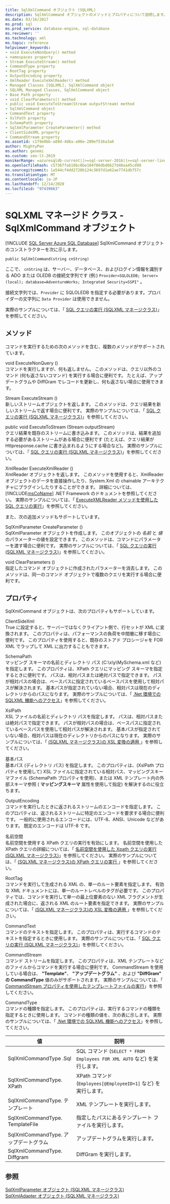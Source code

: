 ```yaml
---
title: SqlXmlCommand オブジェクト (SQLXML)
description: SqlXmlCommand オブジェクトのメソッドとプロパティについて説明します。
ms.date: 03/16/2017
ms.prod: sql
ms.prod_service: database-engine, sql-database
ms.reviewer: ''
ms.technology: xml
ms.topic: reference
helpviewer_keywords:
- void ExecuteNonQuery() method
- namespaces property
- Stream ExecuteStream() method
- CommandType property
- RootTag property
- OutputEncoding property
- XmlReader ExecuteXmlReader() method
- Managed Classes [SQLXML], SqlXmlCommand object
- SQLXML Managed Classes, SqlXmlCommand object
- Base Path property
- void ClearParameters() method
- public void ExecuteToStream(Stream outputStream) method
- SqlXmlCommand object
- CommandText property
- XslPath property
- SchemaPath property
- SqlXmlParameter CreateParameter() method
- ClientSideXML property
- CommandStream property
ms.assetid: c1f9e0bb-a89d-4d6a-a96e-289ef516a3a6
author: MightyPen
ms.author: genemi
ms.custom: seo-lt-2019
monikerRange: =azuresqldb-current||>=sql-server-2016||>=sql-server-linux-2017||=azuresqldb-mi-current
ms.openlocfilehash: c5736ffab10bc0be104f06dbd6627d48aa45cd98
ms.sourcegitcommit: 1a544cf4dd2720b124c3697d1e62ae7741db757c
ms.translationtype: MT
ms.contentlocale: ja-JP
ms.lasthandoff: 12/14/2020
ms.locfileid: "97439663"
---
```

# <a name="sqlxml-managed-classes---sqlxmlcommand-object"></a>SQLXML マネージド クラス - SqlXmlCommand オブジェクト
[!INCLUDE [SQL Server Azure SQL Database](../../../includes/applies-to-version/sql-asdb.md)]
  SqlXmlCommand オブジェクトのコンストラクターを次に示します。  
  
```  
public SqlXmlCommand(string cnString)  
```  
  
 ここで、 `cnString` は、サーバー、データベース、およびログイン情報を識別する ADO または OLEDB の接続文字列です (例:) `Provider=SQLOLEDB; Server=(local); database=AdventureWorks; Integrated Security=SSPI"` 。  
  
 接続文字列では、`Provider` に SQLOLEDB を指定する必要があります。プロバイダーの文字列に `Data Provider` は使用できません。  
  
 実際のサンプルについては、「 [SQL クエリの実行 &#40;SQLXML マネージクラス&#41;](../../../relational-databases/sqlxml-annotated-xsd-schemas-xpath-queries/net-framework-classes/executing-sql-queries-sqlxml-managed-classes.md)」を参照してください。  
  
## <a name="methods"></a>メソッド  
 コマンドを実行するための次のメソッドを含む、複数のメソッドがサポートされています。  
  
 void ExecuteNonQuery ()  
 コマンドを実行しますが、何も返しません。 このメソッドは、クエリ以外のコマンド (何も返さないコマンド) を実行する場合に便利です。 たとえば、アップデートグラムや DiffGram でレコードを更新し、何も返さない場合に使用できます。  
  
 Stream ExecuteStream ()  
 新しいストリームオブジェクトを返します。 このメソッドは、クエリ結果を新しいストリームで返す場合に便利です。 実際のサンプルについては、「 [SQL クエリの実行 &#40;SQLXML マネージクラス&#41;](../../../relational-databases/sqlxml-annotated-xsd-schemas-xpath-queries/net-framework-classes/executing-sql-queries-sqlxml-managed-classes.md)」を参照してください。  
  
 public void ExecuteToStream (Stream outputStream)  
 クエリ結果を既存のストリームに書き込みます。 このメソッドは、結果を追加する必要があるストリームがある場合に便利です (たとえば、クエリ結果が Httpresponse.cache に書き込まれるようにする場合など)。 実際のサンプルについては、「 [SQL クエリの実行 &#40;SQLXML マネージクラス&#41;](../../../relational-databases/sqlxml-annotated-xsd-schemas-xpath-queries/net-framework-classes/executing-sql-queries-sqlxml-managed-classes.md)」を参照してください。  
  
 XmlReader ExecuteXmlReader ()  
 XmlReader オブジェクトを返します。 このメソッドを使用すると、XmlReader オブジェクトのデータを直接操作したり、System.Xml の chainable アーキテクチャにプラグインしたりすることができます。 詳細については、[!INCLUDE[msCoName](../../../includes/msconame-md.md)] .NET Framework のドキュメントを参照してください。 実際のサンプルについては、「 [ExecuteXMLReader メソッドを使用した SQL クエリの実行](../../../relational-databases/sqlxml-annotated-xsd-schemas-xpath-queries/net-framework-classes/executing-sql-queries-by-using-the-executexmlreader-method.md)」を参照してください。  
  
 また、次の追加メソッドもサポートしています。  
  
 SqlXmlParameter CreateParameter ()  
 SqlXmlParameter オブジェクトを作成します。 このオブジェクトの *名前* と *値* のパラメーターの値を設定できます。 このメソッドは、コマンドにパラメーターを渡す場合に便利です。 実際のサンプルについては、「 [SQL クエリの実行 &#40;SQLXML マネージクラス&#41;](../../../relational-databases/sqlxml-annotated-xsd-schemas-xpath-queries/net-framework-classes/executing-sql-queries-sqlxml-managed-classes.md)」を参照してください。  
  
 void ClearParameters ()  
 指定したコマンド オブジェクトに作成されたパラメーターを消去します。 このメソッドは、同一のコマンド オブジェクトで複数のクエリを実行する場合に便利です。  
  
## <a name="properties"></a>プロパティ  
 SqlXmlCommand オブジェクトは、次のプロパティもサポートしています。  
  
 ClientSideXml  
 True に設定すると、サーバーではなくクライアント側で、行セットが XML に変換されます。 このプロパティは、パフォーマンスの負荷を中間層に移す場合に便利です。 このプロパティを使用すると、既存のストアド プロシージャを FOR XML でラップして XML に出力することもできます。  
  
 SchemaPath  
 マッピング スキーマの名前とディレクトリ パス (C:\x\y\MySchema.xml など) を指定します。 このプロパティは、XPath クエリにマッピング スキーマを指定するときに便利です。 パスは、相対パスまたは絶対パスで指定できます。 パスが相対パスの場合は、ベースパスに指定されているベースパスを使用して相対パスが解決されます。 基本パスが指定されていない場合、相対パスは現在のディレクトリからのパスになります。 実際のサンプルについては、「 [.Net 環境での SQLXML 機能へのアクセス](../../../relational-databases/sqlxml-annotated-xsd-schemas-xpath-queries/net-framework-classes/accessing-sqlxml-functionality-in-the-net-environment.md)」を参照してください。  
  
 XslPath  
 XSL ファイルの名前とディレクトリ パスを指定します。 パスは、相対パスまたは絶対パスで指定できます。 パスが相対パスの場合は、ベースパスに指定されているベースパスを使用して相対パスが解決されます。 基本パスが指定されていない場合、相対パスは現在のディレクトリからのパスになります。 実際のサンプルについては、「 [&#40;SQLXML マネージクラス&#41;の XSL 変換の適用 ](../../../relational-databases/sqlxml-annotated-xsd-schemas-xpath-queries/net-framework-classes/applying-an-xsl-transformation-sqlxml-managed-classes.md)」を参照してください。  
  
 基本パス  
 基本パス (ディレクトリ パス) を指定します。 このプロパティは、(XslPath プロパティを使用して) XSL ファイルに指定されている相対パス、マッピングスキーマファイル (SchemaPath プロパティを使用)、または XML テンプレート内の外部スキーマ参照 ( **マッピングスキーマ** 属性を使用して指定) を解決するのに役立ちます。  
  
 OutputEncoding  
 コマンドを実行したときに返されるストリームのエンコードを指定します。 このプロパティは、返されるストリームに特定のエンコードを要求する場合に便利です。 一般的に使用されるエンコードには、UTF-8、ANSI、Unicode などがあります。 既定のエンコードは UTF-8 です。  
  
 名前空間  
 名前空間を使用する XPath クエリの実行を有効にします。 名前空間を使用した XPath クエリの詳細については、「 [名前空間を使用した Xpath クエリの実行 &#40;SQLXML マネージクラス&#41;](../../../relational-databases/sqlxml-annotated-xsd-schemas-xpath-queries/net-framework-classes/executing-xpath-queries-with-namespaces-sqlxml-managed-classes.md)」を参照してください。 実際のサンプルについては、「 [&#40;SQLXML マネージクラス&#41;の XPath クエリの実行 ](../../../relational-databases/sqlxml-annotated-xsd-schemas-xpath-queries/net-framework-classes/executing-xpath-queries-sqlxml-managed-classes.md)」を参照してください。  
  
 RootTag  
 コマンドを実行して生成される XML の、単一のルート要素を指定します。 有効な XML ドキュメントには、単一のルートレベルのタグが必要です。 このプロパティでは、コマンドを実行して単一の最上位要素のない XML フラグメントが生成された場合に、返される XML のルート要素を指定できます。 実際のサンプルについては、「 [&#40;SQLXML マネージクラス&#41;の XSL 変換の適用 ](../../../relational-databases/sqlxml-annotated-xsd-schemas-xpath-queries/net-framework-classes/applying-an-xsl-transformation-sqlxml-managed-classes.md)」を参照してください。  
  
 CommandText  
 コマンドのテキストを指定します。 このプロパティは、実行するコマンドのテキストを指定するときに使用します。 実際のサンプルについては、「 [SQL クエリの実行 &#40;SQLXML マネージクラス&#41;](../../../relational-databases/sqlxml-annotated-xsd-schemas-xpath-queries/net-framework-classes/executing-sql-queries-sqlxml-managed-classes.md)」を参照してください。  
  
 CommandStream  
 コマンド ストリームを指定します。 このプロパティは、XML テンプレートなどのファイルからコマンドを実行する場合に便利です。 CommandStream を使用している場合は、 **"Template"**、 **"アップデートグラム"** 、および **"DiffGram" の CommandType** 値のみがサポートされます。 実際のサンプルについては、「 [CommandStream プロパティを使用したテンプレートファイルの実行](../../../relational-databases/sqlxml-annotated-xsd-schemas-xpath-queries/net-framework-classes/executing-template-files-by-using-the-commandstream-property.md)」を参照してください。  
  
 CommandType  
 コマンドの種類を指定します。 このプロパティは、実行するコマンドの種類を指定するときに使用します。 コマンドの種類の値を、次の表に示します。 実際のサンプルについては、「 [.Net 環境での SQLXML 機能へのアクセス](../../../relational-databases/sqlxml-annotated-xsd-schemas-xpath-queries/net-framework-classes/accessing-sqlxml-functionality-in-the-net-environment.md)」を参照してください。  
  
|値|説明|  
|-----------|-----------------|  
|SqlXmlCommandType .Sql|SQL コマンド (`SELECT * FROM Employees FOR XML AUTO` など) を実行します。|  
|SqlXmlCommandType. XPath|XPath コマンド (`Employees[@EmployeeID=1]` など) を実行します。|  
|SqlXmlCommandType. テンプレート|XML テンプレートを実行します。|  
|SqlXmlCommandType. TemplateFile|指定したパスにあるテンプレート ファイルを実行します。|  
|SqlXmlCommandType. アップデートグラム|アップデートグラムを実行します。|  
|SqlXmlCommandType. Diffgram|DiffGram を実行します。|  
  
## <a name="see-also"></a>参照  
 [SqlXmlParameter オブジェクト &#40;SQLXML マネージクラス&#41;](../../../relational-databases/sqlxml-annotated-xsd-schemas-xpath-queries/net-framework-classes/sqlxml-managed-classes-sqlxmlparameter-object.md)   
 [SqlXmlAdapter オブジェクト &#40;SQLXML マネージクラス&#41;](../../../relational-databases/sqlxml-annotated-xsd-schemas-xpath-queries/net-framework-classes/sqlxml-managed-classes-sqlxmladapter-object.md)  
  
  

